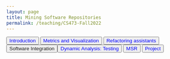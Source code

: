 ```yaml
---
layout: page
title: Mining Software Repositories
permalink: /teaching/CS473-Fall2022
---
```


<a><button name="button" style = "color: blue" onclick="../msr">Introduction</button></a>
<a><button name="button" style = "color: blue" onclick="../metrics_and_visualization">Metrics and Visualization</button></a>
<a><button name="button" style = "color: blue" onclick="../refactoring_assistants">Refactoring assistants</button></a>
<a><button name="button" style = "color: blue" onclick="../software_integration">Software Integration</a>
<a><button name="button" style = "color: blue" onclick="../dynamic_analysis_testing">Dynamic Analysis: Testing</button></a>
<a><button name="button" style = "color: blue" onclick="../msr">MSR</button></a>
<a><button name="button" style = "color: blue" onclick="../project">Project</button></a>

